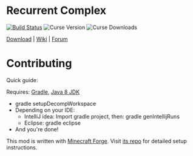 Recurrent Complex
============

[![Build Status](https://cloud.drone.io/api/badges/Ivorforce/RecurrentComplex/status.svg)](https://cloud.drone.io/Ivorforce/RecurrentComplex)
![Curse Version](http://cf.way2muchnoise.eu/versions/223150.svg)
![Curse Downloads](http://cf.way2muchnoise.eu/223150.svg)

[Download](https://mods.curse.com/mc-mods/minecraft/223150-recurrent-complex#) | [Wiki](https://github.com/Ivorforce/RecurrentComplex/wiki) | [Forum](http://www.minecraftforum.net/topic/563257-172-ivorius-mods-drugs-statues-flags-boxes-of-doom-hamsters/) 

Contributing
============

Quick guide:

Requires: [Gradle](https://gradle.org), [Java 8 JDK](http://www.oracle.com/technetwork/java/javase/downloads/index.html)
* gradle setupDecompWorkspace
* Depending on your IDE:
  * IntelliJ idea: Import gradle project, then: gradle genIntellijRuns
  * Eclipse: gradle eclipse
* And you're done!

This mod is written with [Minecraft Forge](http://www.minecraftforge.net/). Visit [its repo](https://github.com/MinecraftForge/MinecraftForge) for detailed setup instructions.
